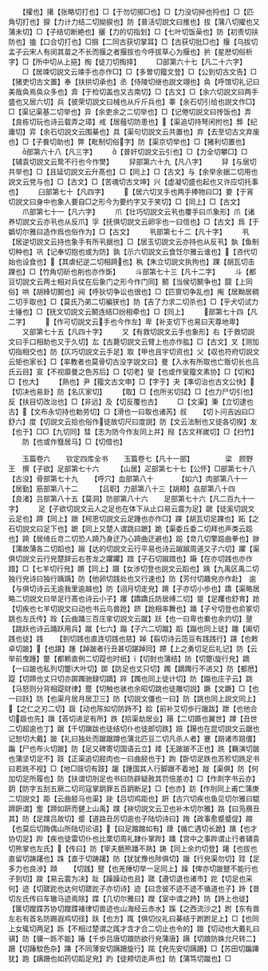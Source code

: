 <!-- { "loadSidebar": true } -->
　　【攉也】擆【张略切打也】□【于勿切掷□也】□【力没切捽也捋也】□【匹角切打也】捩【力计力结二切拗捩也】防【普活切説文曰推也】拔【蒲八切擢也又蒲未切】□【子结切断絶也】攦【力的切指划】□【七叶切饭喿也】防【初责切扶防也】搕【口合切打也】□掴【二同古获切掌耳】□【古获切批□也】揠【乌拔切孟子云宋人有闵其苗之不长而揠之者揠拔也今呼拔草心为揠也】扸【星厯切俗析字】□【所中切从上挹】掏【徒刀切掏择】
　　□部第六十七【凡二十六字】
　　□【居竦切説文云竦手也亦作□】□【多曽切籀文登】□【公到切古文告】□【猪吏切古文置】奉【扶拱切承也】丞【侍陵切继也説文翊也】奂【呼馆切礼记曰美哉奂焉奂众多也】弇【于检切盖也又古南切】□【古文】□【余六切説文曰两手盛也又居六切】兵【彼荣切説文曰械也从斤斤兵也】睾【余石切引给也説文作□】□【渠记渠基二切举也】异【余吏余之二切举也】□【记倦切説文曰抟饭也】弄【良栋切玩也诗云载弄之璋】戒【居薤切防患也】【渠追切持弩闲拊也】龏【纪庸切】弈【余石切説文云围棊也】具【渠句切説文云共置也】弃【去至切古文弃废也】□【子飬切助也】弊【毗制切俗字】防【渠京切举也】□【猪利切置也】
　　部第六十八【凡三字】
　　【普奸切説文云引也】□【力全切攀□】□【辅袁切説文云鸷不行也今作樊】
　　舁部第六十九【凡八字】
　　舁【与居切共举也】□【且延切説文云升髙也】□【同上】□【古文】与【余举余据二切用也説文云党与也】□【古文】□【苦魂切古文坤】兴【虚凝切盛也起也又许应切托事也】
　　臼部第七十【凡四字】
　　【居六切叉手也两手捧物曰□】要【于宵切説文曰身中也象人要自□之形今为要约字又于笑切】□【同上】□【古文】
　　爪部第七十一【凡六字】
　　爪【壮巧切説文云丮也覆手曰爪象形】爪【诸养切説文云亦丮也从反爪】孚【抚俱切説文云卵孚也一曰信也】□【古文】爲【于嬀切尔雅曰造作爲也俗作为】□【古文】
　　丮部第七十二【凡十字】
　　丮【居逆切説文云持也象手有所丮据也】□【居玉切説文云亦持也从反丮】埶【鱼制切种也】巩【记奉切抱也或为防】孰【示六切説文云食饪尔雅云谁也】【咨代切始也设食也】【其虐纪逆二切相踦也】秇【朱立切説文执拘也】踝【胡瓦切击踝也】□【竹角切斫也削也亦作斲】
　　斗部第七十三【凡十二字】
　　斗【都豆切説文云两士相对兵仗在后象门之形今作门同】鬭【当侯切鬭争也】闘【上同俗】哄【胡綘切鬭也】阋【呼狄切争讼也很也】□【匹賔切争乱也】阄【居黝居稠二切手取也】□【莫氏乃弟二切褊狭也】防【吉了力求二切杀也】□【乎犬切试力士锤也】□【抚文切説文云鬭连结□纷相牵也】□【同上】
　　部第七十四【凡二字】
　　【作可切説文云手也今作左】卑【补支切下也易曰天尊地卑】
　　又部第七十五【凡四十字】
　　又【有救切説文云手也象形】右【于救切説文曰手口相助也又于久切】厷【古薨切説文云臂上也亦作肱】□【古文】叉【测加切指相交也】防【仄巧切説文云手足】取【甲也且宇切资也】父【収也符府切説文云矩也家长】□【率教者也莫骨切古没字説文曰】曼【入水有所取也亡贩切长也吕氏云目】叜【不视靡曼之色苏后】□【切老】燮【也或作叟籀文素协】□【切和】□【也大】
　　【熟也】尹【籀文古文申】□【字于】夬【凖切治也古文公快】【切决也易卦】防【名仄家切】
　　【取】□【也所劣切拭】□【也力尸切引也】反【扶目切改治也】□【非远】及【切反覆也古】
　　□【文渠】秉【立切逮也古】【文布永切持也勅劳切】□【滑也一曰取也诸芮】叔
　　【切卜问吉凶曰□舒六】度【切説文云拾也俗作徒故切尺曰度説】防【文云法制也又徒各切揆】友【也于】□□【九切同】彗【志为防今作友同上并】叚【古文祥嵗切】□【扫竹】
　　防【也或作篲居马】□【切借也】

　　玉篇卷六
　　钦定四库全书
　　玉篇卷七【凡十一部】　　　　　梁　顾野王　撰【子欲】足部第七十六　　　【山居】疋部第七十七【公怀】□部第七十八　　　【古没】骨部第七十九
　　【呼穴】血部第八十　　　　【如六】肉部第八十一【居勤】筋部第八十二　　　【吕职】力部第八十三【胡颊】劦部第八十四　　　【良渚】吕部第八十五【莫洞】防部第八十六
　　足部第七十六【凡二百九十一字】
　　足【子欲切説文云人之足也在体下从止口易云震为足】蹏【徒奚切説文云足也】蹄【同上】跟【柯恩切説文云足踵也亦作□】踝【胡瓦切足踝也】跖【之石切説文曰足下也】蹠【同上又楚人谓跳曰蹠】跪【渠委丘委二切拜也声类云跽也】踦【居绮丘竒二切恐人踦乃身迂乃心踦曲迂避也】跽【竒几切擎跽曲拳也】踄【蒲故蒲各二切蹈也】踧【达的切説文云行平易也诗云踧踧周道又子六切】躣【渠俱切説文云行皃楚辞云右苍龙之躣躣】踖【子石切踧踖也】躤【在亦切践也亦作踖】□【七羊切行皃】蹡【同上】蹑【女渉切登也説文云蹈也】踽【九禹区禹二切独行皃诗曰独行踽踽】防【他卵切践处也又行速也】防【芳付切趣皃亦作赴】　逾【与俱切诗云无逾我里逾越也】防【诩月切走皃】蹐【子亦切小歩也】蹻【渠略居略二切説文曰举足行髙也诗云小子】躩【蹻蹻丘防居缚二切】跾【足躩也舒育】跄【切疾也七羊切説文曰动也书云鸟兽跄】跻【跄相率舞也】踊【子兮切登也俞冢切跳也左氏传】跧【云曲踊三百庄挛切説文云蹴】跃【也一曰卑也絭也余灼切】蹵【跳跃也诗云踊跃用兵】蹴【七六】蹋【子六二切蹴】蹈【蹋也同上徒】躔【阖切践也徒】践
　　【到切践也直连切践也慈】踔【翦切诗云笾豆有践践行】踸【也敕卓切跛】【也踸】踵【踔跛者行丑甚切踸踔同】蹛【上之勇切足后礼记】防【云举前曳踵】蹩【都赖直例二切踶也时纸】【切尌也蒲结】防【切蹩旋行皃】蹢【一曰跛也私列切蹩大叶切】踯【防足也丈只切】躅【蹢躅行不进又】防【都厯】踶【切蹄也丈只切亦踯躅驰録切蹢】踤【躅也同上徒计切】防【蹋也庄子云】跳【马怒则分背相踶财律】蹷【切触也骇也余昭切跳也徒雕切説】蹶【文蹶】□【也一曰跃】防【也渠月居月居卫三】防【切説文僵也一曰】防【跳也同上説文同上】【之仁之刃二切】趿【动也陈如切防跱不】跲【前补艾切歩行躐跋】跇【也他合切趿也先】蹎【荅切进足有所】跌【拾渠劫居业】踼【二切踬也翼世】蹲【丑世二切超逾也丁】踞【千切蹎跋也徒结切仆也徒郎切跌】踣【踼也在昆切説文云踞也记恕切大戴】跛【礼曰独处而踞踞蹲也蒲北匹豆二切凡杀人者】蹇【踣诸市踣僵】蹁【尸也布火切跛】防【足又碑寄切国语云立】踒【无跛跛不正也】跣【羇演切跛也蒲坚切足不】跂【正渠追切胫肉也一曰曲胫也于】跔【卧切足跌也苏殄切跣足书曰若跣不视】□【地□豉切有跂】躧【踵国其人行脚跟不着地】蹝【渠俱】防【何加切足所履也】防【扶谓切刖足也书曰防辟疑赦其罚倍差亦】□【作剕字书云亦】跀【防字五刮五厥二切司寇掌跀罪五百跀断足】□【也亦】趽【作刖同上甫亡蒲庚二切説文】距【云曲胫马也渠】趹【吕切鸡距也】趼【古穴切疾也鱼见切尔雅曰騉蹄趼谓】躗【蹄如趼而健上山禹】蹼【袂切説文云卫也补木切尔雅】路【曰凫鴈丑其】防【足蹼吕故切】蹙【道路丑厉切逾也子陆切诗曰】踇【政事愈蹙蹙促】蹜【也莫后切踇偶山所陆切论语】【曰足蹜蹜如有】踕【循亡遇切长跪】蹪【也才协切足】跸【疾也徒雷切仆也比栗切周礼隷仆掌跸】蹯【宫中之事跸谓止行者辅袁切熊掌也左氏】【传曰】防【宰夫胹熊蹯不熟】踌【同上余灼切登】躇【也拔也直留切踌躇也】跦【直于切踌躇】防【犹犹豫也陟俱切】躐【行皃渠勿切】跬【足多力也良渉】蹞
　　【切践】躄【也羌捶切举一足同上】躁【俾亦切跛躄不能行也子到切】踆【易云震为决】趾【躁躁动也且】蹉【遵切退也诸市】跎【切足也采何】迹【切蹉跎也达何切蹉跎子亦切诗】迹【曰念彼不迹不迹不循道也子】跱【昔切左氏传曰车辙马迹焉除】蹀【几切尔雅曰】躞【室中谓之跱】防【跱上也徒】【箧切躞蹀苏协切躞蹀褚律切兽迹也山海经云赤水】蹊【之西流沙之】跗【东有兽左右有首名防踢遐鸡切径】趺【也方】踂【俱切仪礼曰棊结于跗跗足上】□【也同上女辄切两足】跞【不相过楚谓之踂才含才合二切止也令的】踉【切动也大戴礼曰骐】防【骥一跞不能】踳【千歩吕唐切踉防欲行皃蒲唐】蹒【切踉防姝允尺转二】跚【切踳駮色杂】蹮【不同薄安切蹒跚旋行】蹃【皃先安切蹒跚】□【苏田切蹁蹮犹】跑【蹒跚也如药切蹈足皃】趵【徒颊切走声也】防【蒲笃切蹴也】□
